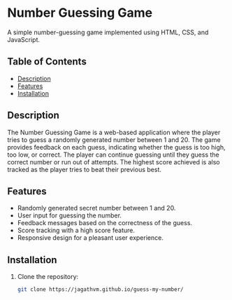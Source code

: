 # Number Guessing Game

A simple number-guessing game implemented using HTML, CSS, and JavaScript.

## Table of Contents

- [Description](#description)
- [Features](#features)
- [Installation](#installation)


## Description

The Number Guessing Game is a web-based application where the player tries to guess a randomly generated number between 1 and 20. The game provides feedback on each guess, indicating whether the guess is too high, too low, or correct. The player can continue guessing until they guess the correct number or run out of attempts. The highest score achieved is also tracked as the player tries to beat their previous best.


## Features

- Randomly generated secret number between 1 and 20.
- User input for guessing the number.
- Feedback messages based on the correctness of the guess.
- Score tracking with a high score feature.
- Responsive design for a pleasant user experience.


## Installation

1. Clone the repository:

   ```bash
   git clone https://jagathvm.github.io/guess-my-number/
